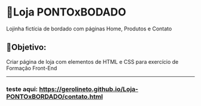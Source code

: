 # 🧵Loja PONTOxBODADO

Lojinha fictícia de bordado com páginas Home, Produtos e Contato





## 🧶Objetivo:

Criar página de loja com elementos de HTML e CSS para exercício de Formação Front-End 





------



### teste aqui: https://gerolineto.github.io/Loja-PONTOxBORDADO/contato.html